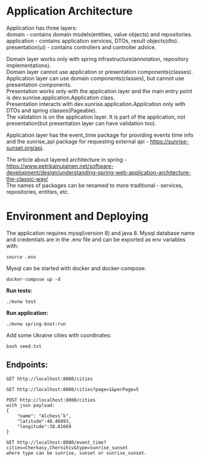 Application Architecture
========================

Application has three layers:  
domain - contains domain models(entities, value objects) and repositories.  
application - contains application services, DTOs, result objects(dto).  
presentation(ui) - contains controllers and controller advice.  

Domain layer works only with spring infrastructure(annotation, repository implementations).  
Domain layer cannot use application or presentation components(classes).  
Application layer can use domain components(classes), but cannot use presentation components.  
Presentation works only with the application layer and the main entry point is dev.sunrise.application.Application class.  
Presentation interacts with dev.sunrise.application.Application only with DTOs and spring classes(Pageable).  
The validation is on the application layer. It is part of the application, not presentation(but presentation layer can have validation too).

Application layer has the event_time package for providing events time info and the sunrise_api package for requesting external api - https://sunrise-sunset.org/api.

The article about layered architecture in spring - https://www.petrikainulainen.net/software-development/design/understanding-spring-web-application-architecture-the-classic-way/  
The names of packages can be renamed to more traditional - services, repositories, entities, etc.

Environment and Deploying
=========================
The application requires mysql(version 8) and java 8. Mysql database name and credentials are in the .env file and can be exported as env variables with:
```
source .env
```

Mysql can be started with docker and docker-compose:
```
docker-compose up -d
```
**Run tests:**
```
./mvnw test
```
**Run application:**
```
./mvnw spring-boot:run
```
Add some Ukraine cities with coordinates:
```
bash seed.txt
```
Endpoints:
---------
```
GET http://localhost:8080/cities

GET http://localhost:8080/cities?page=1&perPage=5

POST http://localhost:8080/cities 
with json payload:
{
    "name": "Alchevs’k",
    "latitude":48.46893,
    "longitude":38.81669
}

GET http://localhost:8080/event_time?cities=Cherkasy,Chernihiv&type=sunrise_sunset
where type can be sunrise, sunset or sunrise_sunset.
